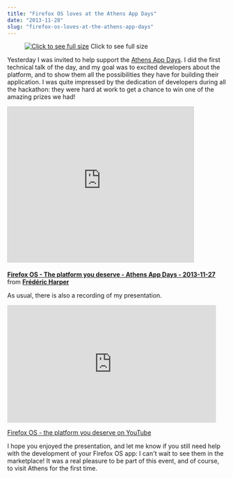 ```yaml
---
title: "Firefox OS loves at the Athens App Days"
date: "2013-11-28"
slug: "firefox-os-loves-at-the-athens-app-days"
---
```


<figure>

[](http://fred.dev/content/uploads/2013/11/athenshack-fred.jpg)

<figcaption>

[![Click to see full size](images/athenshack-fred.jpg)](http://fred.dev/content/uploads/2013/11/athenshack-fred.jpg) Click to see full size

</figcaption>

</figure>

Yesterday I was invited to help support the [Athens App Days](https://appdaysathens2013.gr/). I did the first technical talk of the day, and my goal was to excited developers about the platform, and to show them all the possibilities they have for building their application. I was quite impressed by the dedication of developers during all the hackathon: they were hard at work to get a chance to win one of the amazing prizes we had!

<iframe src="https://www.slideshare.net/slideshow/embed_code/key/aP03NVncCfnbiS" width="427" height="356" frameborder="0" marginwidth="0" marginheight="0" scrolling="no" style="border:1px solid #CCC;border-width:1px;margin-bottom:5px;max-width:100%" allowfullscreen></iframe>

**[Firefox OS - The platform you deserve - Athens App Days - 2013-11-27](https://www.slideshare.net/fredericharper/firefox-os-the-platform-you-deserve-athens-app-days-20131127 "Firefox OS - The platform you deserve - Athens App Days - 2013-11-27")** from **[Frédéric Harper](https://www.slideshare.net/fredericharper)**

As usual, there is also a recording of my presentation.

<iframe width="480" height="270" src="https://www.youtube.com/embed/AxuZRrrsQlM?feature=oembed" frameborder="0" allowfullscreen></iframe>

[Firefox OS - the platform you deserve on YouTube](https://www.youtube.com/watch?v=AxuZRrrsQlM)

I hope you enjoyed the presentation, and let me know if you still need help with the development of your Firefox OS app: I can't wait to see them in the marketplace! It was a real pleasure to be part of this event, and of course, to visit Athens for the first time.
